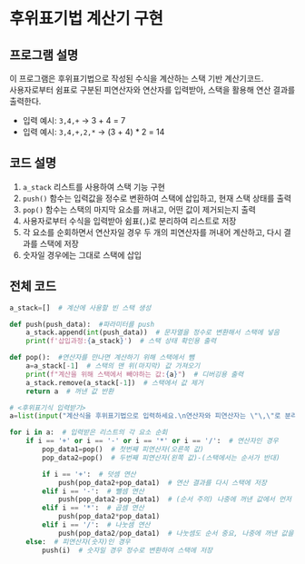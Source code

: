 # 후위표기법 계산기 구현

## 프로그램 설명

이 프로그램은 후위표기법으로 작성된 수식을 계산하는 스택 기반 계산기코드.  
사용자로부터 쉼표로 구분된 피연산자와 연산자를 입력받아, 스택을 활용해 연산 결과를 출력한다.

- 입력 예시: `3,4,+` → 3 + 4 = 7  
- 입력 예시: `3,4,+,2,*` → (3 + 4) * 2 = 14

## 코드 설명

1. `a_stack` 리스트를 사용하여 스택 기능 구현
2. `push()` 함수는 입력값을 정수로 변환하여 스택에 삽입하고, 현재 스택 상태를 출력
3. `pop()` 함수는 스택의 마지막 요소를 꺼내고, 어떤 값이 제거되는지 출력
4. 사용자로부터 수식을 입력받아 쉼표(`,`)로 분리하여 리스트로 저장
5. 각 요소를 순회하면서 연산자일 경우 두 개의 피연산자를 꺼내어 계산하고, 다시 결과를 스택에 저장
6. 숫자일 경우에는 그대로 스택에 삽입

## 전체 코드

```python
a_stack=[]  # 계산에 사용할 빈 스택 생성

def push(push_data):  #파라미터를 push
    a_stack.append(int(push_data))  # 문자열을 정수로 변환해서 스택에 넣음
    print(f'삽입과정:{a_stack}')  # 스택 상태 확인용 출력

def pop():  #연산자를 만나면 계산하기 위해 스택에서 뺌
    a=a_stack[-1]  # 스택의 맨 위(마지막) 값 가져오기
    print(f"계산을 위해 스택에서 빼야하는 값:{a}")  # 디버깅용 출력
    a_stack.remove(a_stack[-1])  # 스택에서 값 제거
    return a  # 꺼낸 값 반환

# <후위표기식 입력받기>
a=list(input("계산식을 후위표기법으로 입력하세요.\n연산자와 피연산자는 \"\,\"로 분리해서 입력하세요.\n").split(','))

for i in a:  # 입력받은 리스트의 각 요소 순회
    if i == '+' or i == '-' or i == '*' or i == '/':  # 연산자인 경우
        pop_data1=pop()  # 첫번째 피연산자(오른쪽 값)
        pop_data2=pop()  # 두번째 피연산자(왼쪽 값)-(스택에서는 순서가 반대)

        if i == '+':  # 덧셈 연산
            push(pop_data2+pop_data1)  # 연산 결과를 다시 스택에 저장
        elif i == '-':  # 뺄셈 연산
            push(pop_data2-pop_data1)  # (순서 주의) 나중에 꺼낸 값에서 먼저 꺼낸 값을 뺌
        elif i == '*':  # 곱셈 연산
            push(pop_data2*pop_data1)
        elif i == '/':  # 나눗셈 연산
            push(pop_data2/pop_data1)  # 나눗셈도 순서 중요, 나중에 꺼낸 값을 먼저 꺼낸 값으로 나눔
    else:  # 피연산자(숫자)인 경우
        push(i)  # 숫자일 경우 정수로 변환하여 스택에 저장
```

